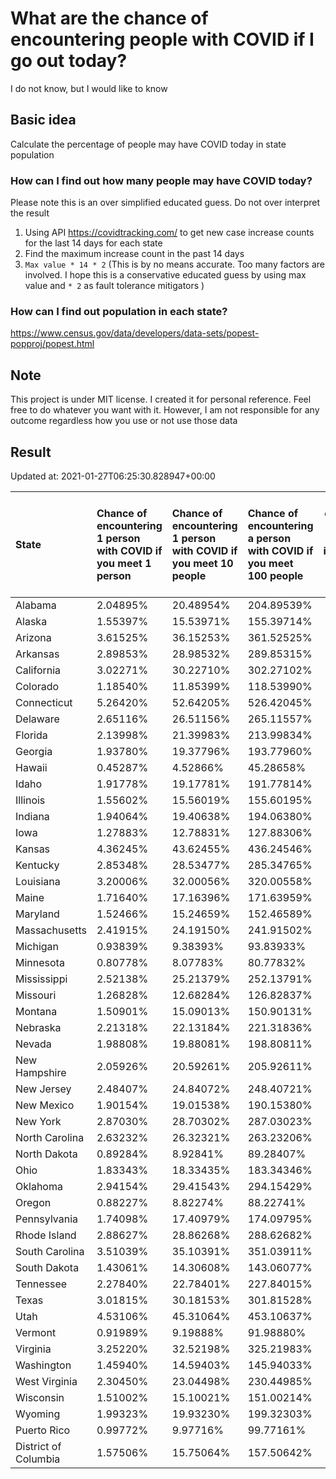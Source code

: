 # What are the chance of encountering people with COVID if I go out today?
I do not know, but I would like to know

## Basic idea
Calculate the percentage of people may have COVID today in state population

### How can I find out how many people may have COVID today?
Please note this is an over simplified educated guess. Do not over interpret the result 
1. Using API https://covidtracking.com/ to get new case increase counts for the last 14 days for each state
2. Find the maximum increase count in the past 14 days
3. `Max value * 14 * 2` (This is by no means accurate. Too many factors are involved. I hope this is a conservative educated guess by using max value and `* 2` as fault tolerance mitigators ) 

### How can I find out population in each state?
https://www.census.gov/data/developers/data-sets/popest-popproj/popest.html

## Note
This project is under MIT license. I created it for personal reference. Feel free to do whatever you want with it. However, I am not responsible for any outcome regardless how you use or not use those data 

## Result

 Updated at: 2021-01-27T06:25:30.828947+00:00

| State                | Chance of encountering 1 person with COVID if you meet 1 person   | Chance of encountering 1 person with COVID if you meet 10 people   | Chance of encountering a person with COVID if you meet 100 people   |   Max count of new case increase in the past 14 days |   Estimated people count with COVID |
|:---------------------|:------------------------------------------------------------------|:-------------------------------------------------------------------|:--------------------------------------------------------------------|-----------------------------------------------------:|------------------------------------:|
| Alabama              | 2.04895%                                                          | 20.48954%                                                          | 204.89539%                                                          |                                                 3588 |                              100464 |
| Alaska               | 1.55397%                                                          | 15.53971%                                                          | 155.39714%                                                          |                                                  406 |                               11368 |
| Arizona              | 3.61525%                                                          | 36.15253%                                                          | 361.52525%                                                          |                                                 9398 |                              263144 |
| Arkansas             | 2.89853%                                                          | 28.98532%                                                          | 289.85315%                                                          |                                                 3124 |                               87472 |
| California           | 3.02271%                                                          | 30.22710%                                                          | 302.27102%                                                          |                                                42655 |                             1194340 |
| Colorado             | 1.18540%                                                          | 11.85399%                                                          | 118.53990%                                                          |                                                 2438 |                               68264 |
| Connecticut          | 5.26420%                                                          | 52.64205%                                                          | 526.42045%                                                          |                                                 6703 |                              187684 |
| Delaware             | 2.65116%                                                          | 26.51156%                                                          | 265.11557%                                                          |                                                  922 |                               25816 |
| Florida              | 2.13998%                                                          | 21.39983%                                                          | 213.99834%                                                          |                                                16415 |                              459620 |
| Georgia              | 1.93780%                                                          | 19.37796%                                                          | 193.77960%                                                          |                                                 7348 |                              205744 |
| Hawaii               | 0.45287%                                                          | 4.52866%                                                           | 45.28658%                                                           |                                                  229 |                                6412 |
| Idaho                | 1.91778%                                                          | 19.17781%                                                          | 191.77814%                                                          |                                                 1224 |                               34272 |
| Illinois             | 1.55602%                                                          | 15.56019%                                                          | 155.60195%                                                          |                                                 7042 |                              197176 |
| Indiana              | 1.94064%                                                          | 19.40638%                                                          | 194.06380%                                                          |                                                 4666 |                              130648 |
| Iowa                 | 1.27883%                                                          | 12.78831%                                                          | 127.88306%                                                          |                                                 1441 |                               40348 |
| Kansas               | 4.36245%                                                          | 43.62455%                                                          | 436.24546%                                                          |                                                 4539 |                              127092 |
| Kentucky             | 2.85348%                                                          | 28.53477%                                                          | 285.34765%                                                          |                                                 4553 |                              127484 |
| Louisiana            | 3.20006%                                                          | 32.00056%                                                          | 320.00558%                                                          |                                                 5313 |                              148764 |
| Maine                | 1.71640%                                                          | 17.16396%                                                          | 171.63959%                                                          |                                                  824 |                               23072 |
| Maryland             | 1.52466%                                                          | 15.24659%                                                          | 152.46589%                                                          |                                                 3292 |                               92176 |
| Massachusetts        | 2.41915%                                                          | 24.19150%                                                          | 241.91502%                                                          |                                                 5955 |                              166740 |
| Michigan             | 0.93839%                                                          | 9.38393%                                                           | 93.83933%                                                           |                                                 3347 |                               93716 |
| Minnesota            | 0.80778%                                                          | 8.07783%                                                           | 80.77832%                                                           |                                                 1627 |                               45556 |
| Mississippi          | 2.52138%                                                          | 25.21379%                                                          | 252.13791%                                                          |                                                 2680 |                               75040 |
| Missouri             | 1.26828%                                                          | 12.68284%                                                          | 126.82837%                                                          |                                                 2780 |                               77840 |
| Montana              | 1.50901%                                                          | 15.09013%                                                          | 150.90131%                                                          |                                                  576 |                               16128 |
| Nebraska             | 2.21318%                                                          | 22.13184%                                                          | 221.31836%                                                          |                                                 1529 |                               42812 |
| Nevada               | 1.98808%                                                          | 19.88081%                                                          | 198.80811%                                                          |                                                 2187 |                               61236 |
| New Hampshire        | 2.05926%                                                          | 20.59261%                                                          | 205.92611%                                                          |                                                 1000 |                               28000 |
| New Jersey           | 2.48407%                                                          | 24.84072%                                                          | 248.40721%                                                          |                                                 7880 |                              220640 |
| New Mexico           | 1.90154%                                                          | 19.01538%                                                          | 190.15380%                                                          |                                                 1424 |                               39872 |
| New York             | 2.87030%                                                          | 28.70302%                                                          | 287.03023%                                                          |                                                19942 |                              558376 |
| North Carolina       | 2.63232%                                                          | 26.32321%                                                          | 263.23206%                                                          |                                                 9860 |                              276080 |
| North Dakota         | 0.89284%                                                          | 8.92841%                                                           | 89.28407%                                                           |                                                  243 |                                6804 |
| Ohio                 | 1.83343%                                                          | 18.33435%                                                          | 183.34346%                                                          |                                                 7654 |                              214312 |
| Oklahoma             | 2.94154%                                                          | 29.41543%                                                          | 294.15429%                                                          |                                                 4157 |                              116396 |
| Oregon               | 0.88227%                                                          | 8.82274%                                                           | 88.22741%                                                           |                                                 1329 |                               37212 |
| Pennsylvania         | 1.74098%                                                          | 17.40979%                                                          | 174.09795%                                                          |                                                 7960 |                              222880 |
| Rhode Island         | 2.88627%                                                          | 28.86268%                                                          | 288.62682%                                                          |                                                 1092 |                               30576 |
| South Carolina       | 3.51039%                                                          | 35.10391%                                                          | 351.03911%                                                          |                                                 6455 |                              180740 |
| South Dakota         | 1.43061%                                                          | 14.30608%                                                          | 143.06077%                                                          |                                                  452 |                               12656 |
| Tennessee            | 2.27840%                                                          | 22.78401%                                                          | 227.84015%                                                          |                                                 5557 |                              155596 |
| Texas                | 3.01815%                                                          | 30.18153%                                                          | 301.81528%                                                          |                                                31255 |                              875140 |
| Utah                 | 4.53106%                                                          | 45.31064%                                                          | 453.10637%                                                          |                                                 5188 |                              145264 |
| Vermont              | 0.91989%                                                          | 9.19888%                                                           | 91.98880%                                                           |                                                  205 |                                5740 |
| Virginia             | 3.25220%                                                          | 32.52198%                                                          | 325.21983%                                                          |                                                 9914 |                              277592 |
| Washington           | 1.45940%                                                          | 14.59403%                                                          | 145.94033%                                                          |                                                 3969 |                              111132 |
| West Virginia        | 2.30450%                                                          | 23.04498%                                                          | 230.44985%                                                          |                                                 1475 |                               41300 |
| Wisconsin            | 1.51002%                                                          | 15.10021%                                                          | 151.00214%                                                          |                                                 3140 |                               87920 |
| Wyoming              | 1.99323%                                                          | 19.93230%                                                          | 199.32303%                                                          |                                                  412 |                               11536 |
| Puerto Rico          | 0.99772%                                                          | 9.97716%                                                           | 99.77161%                                                           |                                                 1138 |                               31864 |
| District of Columbia | 1.57506%                                                          | 15.75064%                                                          | 157.50642%                                                          |                                                  397 |                               11116 |